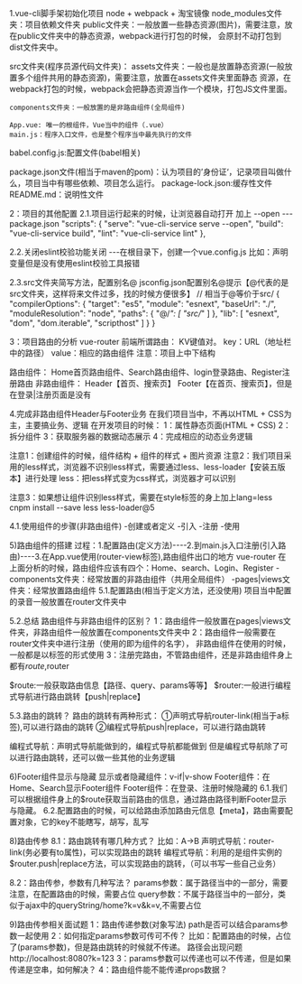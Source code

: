 1.vue-cli脚手架初始化项目
    node + webpack + 淘宝镜像
node_modules文件夹：项目依赖文件夹
public文件夹：一般放置一些静态资源(图片)，需要注意，放在public文件夹中的静态资源，webpack进行打包的时候，
会原封不动打包到dist文件夹中。

src文件夹(程序员源代码文件夹)：
    assets文件夹：一般也是放置静态资源(一般放置多个组件共用的静态资源)，需要注意，放置在assets文件夹里面静态
    资源，在webpack打包的时候，webpack会把静态资源当作一个模块，打包JS文件里面。

    components文件夹：一般放置的是非路由组件(全局组件)

    App.vue: 唯一的根组件，Vue当中的组件（.vue）
    main.js：程序入口文件，也是整个程序当中最先执行的文件

babel.config.js:配置文件(babel相关)

package.json文件(相当于maven的pom)：认为项目的’身份证‘，记录项目叫做什么，项目当中有哪些依赖、项目怎么运行。
package-lock.json:缓存性文件
README.md：说明性文件



2：项目的其他配置
2.1.项目运行起来的时候，让浏览器自动打开
            加上 --open
---package.json
    "scripts": {
    "serve": "vue-cli-service serve --open",
    "build": "vue-cli-service build",
    "lint": "vue-cli-service lint"
    },

2.2.关闭eslint校验功能关闭
---在根目录下，创建一个vue.config.js
比如：声明变量但是没有使用eslint校验工具报错

2.3.src文件夹简写方法，配置别名@
jsconfig.json配置别名@提示【@代表的是src文件夹，这样将来文件过多，找的时候方便很多】
//      相当于@等价于src/
    {
    "compilerOptions": {
    "target": "es5",
    "module": "esnext",
    "baseUrl": "./",
    "moduleResolution": "node",
    "paths": {
    "@/*": [
    "src/*"
    ]
    },
    "lib": [
    "esnext",
    "dom",
    "dom.iterable",
    "scripthost"
    ]
    }
    }

3：项目路由的分析
vue-router
前端所谓路由： KV键值对。
key：URL（地址栏中的路径）
value：相应的路由组件
注意：项目上中下结构

路由组件：
Home首页路由组件、Search路由组件、login登录路由、Register注册路由
非路由组件：
Header【首页、搜索页】
Footer【在首页、搜索页】，但是在登录|注册页面是没有


4.完成非路由组件Header与Footer业务
在我们项目当中，不再以HTML + CSS为主，主要搞业务、逻辑
在开发项目的时候：
1：属性静态页面(HTML + CSS)
2：拆分组件
3：获取服务器的数据动态展示
4：完成相应的动态业务逻辑

注意1：创建组件的时候，组件结构 + 组件的样式  + 图片资源
注意2：我们项目采用的less样式，浏览器不识别less样式，需要通过less、less-loader【安装五版本】进行处理
less：把less样式变为css样式，浏览器才可以识别

注意3：如果想让组件识别less样式，需要在style标签的身上加上lang=less
cnpm install --save less less-loader@5

4.1.使用组件的步骤(非路由组件)
-创建或者定义
-引入
-注册
-使用



5)路由组件的搭建
过程：1.配置路由(定义方法)----2.到main.js入口注册(引入路由)----3.在App.vue使用(router-view标签),路由组件出口的地方
vue-router
在上面分析的时候，路由组件应该有四个：Home、search、Login、Register
-components文件夹：经常放置的非路由组件（共用全局组件）
-pages|views文件夹：经常放置路由组件
5.1.配置路由(相当于定义方法，还没使用)
项目当中配置的录音一般放置在router文件夹中


5.2.总结
路由组件与非路由组件的区别？
1：路由组件一般放置在pages|views文件夹，非路由组件一般放置在components文件夹中
2：路由组件一般需要在router文件夹中进行注册（使用的即为组件的名字），
   非路由组件在使用的时候，一般都是以标签的形式使用
3：注册完路由，不管路由组件，还是非路由组件身上都有$route,$router

$route:一般获取路由信息【路径、query、params等等】
$router:一般进行编程式导航进行路由跳转【push|replace】


5.3.路由的跳转？
路由的跳转有两种形式：
①声明式导航router-link(相当于a标签),可以进行路由的跳转
②编程式导航push|replace，可以进行路由跳转

编程式导航：声明式导航能做到的，编程式导航都能做到
但是编程式导航除了可以进行路由跳转，还可以做一些其他的业务逻辑

6)Footer组件显示与隐藏
显示或者隐藏组件：v-if|v-show
Footer组件：在Home、Search显示Footer组件
Footer组件：在登录、注册时候隐藏的
6.1.我们可以根据组件身上的$route获取当前路由的信息，通过路由路径判断Footer显示与隐藏。
6.2.配置路由的时候，可以给路由添加路由元信息【meta】，路由需要配置对象，它的key不能瞎写，胡写，乱写


8)路由传参
8.1：路由跳转有哪几种方式？
比如：A->B
声明式导航：router-link(务必要有to属性)，可以实现路由的跳转
编程式导航：利用的是组件实例的$router.push|replace方法，可以实现路由的跳转，（可以书写一些自己业务）

8.2：路由传参，参数有几种写法？
params参数：属于路径当中的一部分，需要注意，在配置路由的时候，需要占位
query参数：不属于路径当中的一部分，类似于ajax中的queryString/home?k=v&k=v,不需要占位

9)路由传参相关面试题
1：路由传递参数(对象写法) path是否可以结合params参数一起使用
2：如何指定params参数可传可不传？
比如：配置路由的时候，占位了(params参数)，但是路由跳转的时候就不传递。
路径会出现问题
http://localhost:8080?k=123
3：params参数可以传递也可以不传递，但是如果传递是空串，如何解决？
4：路由组件能不能传递props数据？